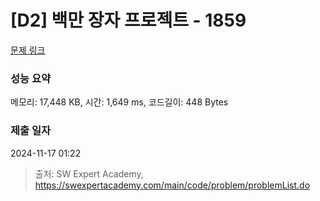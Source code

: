 # [D2] 백만 장자 프로젝트 - 1859 

[문제 링크](https://swexpertacademy.com/main/code/problem/problemDetail.do?contestProbId=AV5LrsUaDxcDFAXc) 

### 성능 요약

메모리: 17,448 KB, 시간: 1,649 ms, 코드길이: 448 Bytes

### 제출 일자

2024-11-17 01:22



> 출처: SW Expert Academy, https://swexpertacademy.com/main/code/problem/problemList.do